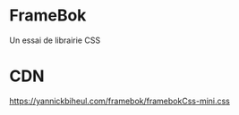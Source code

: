 # FrameBok
Un essai de librairie CSS 
# CDN
https://yannickbiheul.com/framebok/framebokCss-mini.css
